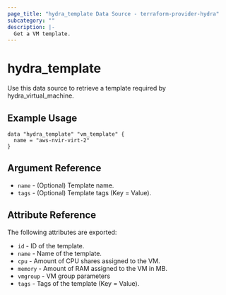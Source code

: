 ```yaml
---
page_title: "hydra_template Data Source - terraform-provider-hydra"
subcategory: ""
description: |-
  Get a VM template.
---
```


# hydra_template

Use this data source to retrieve a template required by hydra_virtual_machine.

## Example Usage

```hcl
data "hydra_template" "vm_template" {
  name = "aws-nvir-virt-2"
}
```

## Argument Reference

* `name` - (Optional) Template name.
* `tags` - (Optional) Template tags (Key = Value).

## Attribute Reference

The following attributes are exported:

* `id` - ID of the template.
* `name` - Name of the template.
* `cpu` - Amount of CPU shares assigned to the VM.
* `memory` - Amount of RAM assigned to the VM in MB.
* `vmgroup` - VM group parameters
* `tags` - Tags of the template (Key = Value).
